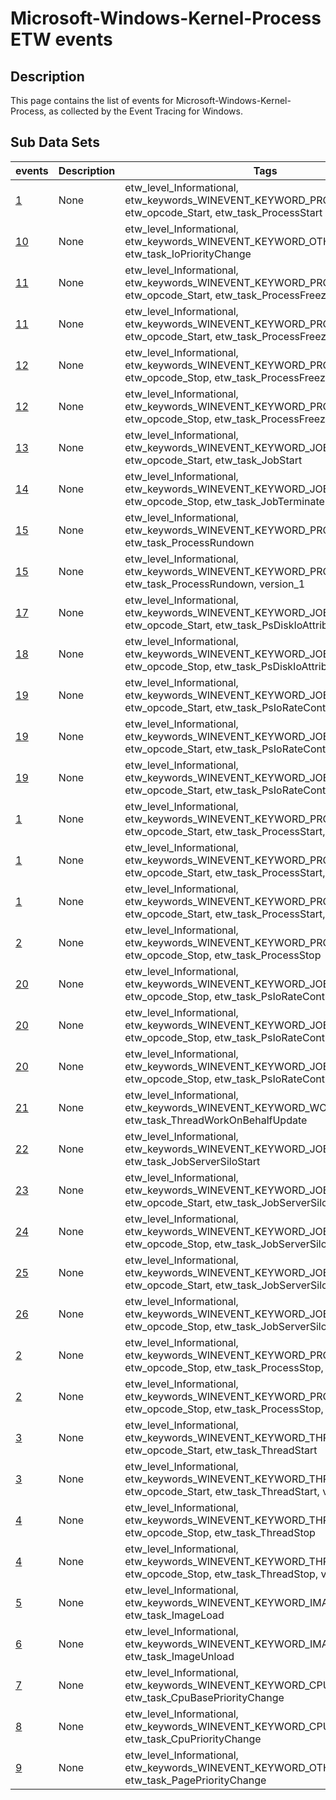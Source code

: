 # Microsoft-Windows-Kernel-Process ETW events

## Description
This page contains the list of events for Microsoft-Windows-Kernel-Process, as collected by the Event Tracing for Windows.

## Sub Data Sets
|events|Description|Tags|
|---|---|---|
|[1](events/event-1.md)|None|etw_level_Informational, etw_keywords_WINEVENT_KEYWORD_PROCESS, etw_opcode_Start, etw_task_ProcessStart|
|[10](events/event-10.md)|None|etw_level_Informational, etw_keywords_WINEVENT_KEYWORD_OTHER_PRIORITY, etw_task_IoPriorityChange|
|[11](events/event-11.md)|None|etw_level_Informational, etw_keywords_WINEVENT_KEYWORD_PROCESS_FREEZE, etw_opcode_Start, etw_task_ProcessFreeze|
|[11](events/event-11_v1.md)|None|etw_level_Informational, etw_keywords_WINEVENT_KEYWORD_PROCESS_FREEZE, etw_opcode_Start, etw_task_ProcessFreeze, version_1|
|[12](events/event-12.md)|None|etw_level_Informational, etw_keywords_WINEVENT_KEYWORD_PROCESS_FREEZE, etw_opcode_Stop, etw_task_ProcessFreeze|
|[12](events/event-12_v1.md)|None|etw_level_Informational, etw_keywords_WINEVENT_KEYWORD_PROCESS_FREEZE, etw_opcode_Stop, etw_task_ProcessFreeze, version_1|
|[13](events/event-13.md)|None|etw_level_Informational, etw_keywords_WINEVENT_KEYWORD_JOB, etw_opcode_Start, etw_task_JobStart|
|[14](events/event-14.md)|None|etw_level_Informational, etw_keywords_WINEVENT_KEYWORD_JOB, etw_opcode_Stop, etw_task_JobTerminate|
|[15](events/event-15.md)|None|etw_level_Informational, etw_keywords_WINEVENT_KEYWORD_PROCESS, etw_task_ProcessRundown|
|[15](events/event-15_v1.md)|None|etw_level_Informational, etw_keywords_WINEVENT_KEYWORD_PROCESS, etw_task_ProcessRundown, version_1|
|[17](events/event-17.md)|None|etw_level_Informational, etw_keywords_WINEVENT_KEYWORD_JOB_IO, etw_opcode_Start, etw_task_PsDiskIoAttribution|
|[18](events/event-18.md)|None|etw_level_Informational, etw_keywords_WINEVENT_KEYWORD_JOB_IO, etw_opcode_Stop, etw_task_PsDiskIoAttribution|
|[19](events/event-19.md)|None|etw_level_Informational, etw_keywords_WINEVENT_KEYWORD_JOB_IO, etw_opcode_Start, etw_task_PsIoRateControl|
|[19](events/event-19_v1.md)|None|etw_level_Informational, etw_keywords_WINEVENT_KEYWORD_JOB_IO, etw_opcode_Start, etw_task_PsIoRateControl, version_1|
|[19](events/event-19_v2.md)|None|etw_level_Informational, etw_keywords_WINEVENT_KEYWORD_JOB_IO, etw_opcode_Start, etw_task_PsIoRateControl, version_2|
|[1](events/event-1_v1.md)|None|etw_level_Informational, etw_keywords_WINEVENT_KEYWORD_PROCESS, etw_opcode_Start, etw_task_ProcessStart, version_1|
|[1](events/event-1_v2.md)|None|etw_level_Informational, etw_keywords_WINEVENT_KEYWORD_PROCESS, etw_opcode_Start, etw_task_ProcessStart, version_2|
|[1](events/event-1_v3.md)|None|etw_level_Informational, etw_keywords_WINEVENT_KEYWORD_PROCESS, etw_opcode_Start, etw_task_ProcessStart, version_3|
|[2](events/event-2.md)|None|etw_level_Informational, etw_keywords_WINEVENT_KEYWORD_PROCESS, etw_opcode_Stop, etw_task_ProcessStop|
|[20](events/event-20.md)|None|etw_level_Informational, etw_keywords_WINEVENT_KEYWORD_JOB_IO, etw_opcode_Stop, etw_task_PsIoRateControl|
|[20](events/event-20_v1.md)|None|etw_level_Informational, etw_keywords_WINEVENT_KEYWORD_JOB_IO, etw_opcode_Stop, etw_task_PsIoRateControl, version_1|
|[20](events/event-20_v2.md)|None|etw_level_Informational, etw_keywords_WINEVENT_KEYWORD_JOB_IO, etw_opcode_Stop, etw_task_PsIoRateControl, version_2|
|[21](events/event-21.md)|None|etw_level_Informational, etw_keywords_WINEVENT_KEYWORD_WORK_ON_BEHALF, etw_task_ThreadWorkOnBehalfUpdate|
|[22](events/event-22.md)|None|etw_level_Informational, etw_keywords_WINEVENT_KEYWORD_JOB_SILO, etw_task_JobServerSiloStart|
|[23](events/event-23.md)|None|etw_level_Informational, etw_keywords_WINEVENT_KEYWORD_JOB_SILO, etw_opcode_Start, etw_task_JobServerSiloStart|
|[24](events/event-24.md)|None|etw_level_Informational, etw_keywords_WINEVENT_KEYWORD_JOB_SILO, etw_opcode_Stop, etw_task_JobServerSiloStart|
|[25](events/event-25.md)|None|etw_level_Informational, etw_keywords_WINEVENT_KEYWORD_JOB_SILO, etw_opcode_Start, etw_task_JobServerSiloStart|
|[26](events/event-26.md)|None|etw_level_Informational, etw_keywords_WINEVENT_KEYWORD_JOB_SILO, etw_opcode_Stop, etw_task_JobServerSiloStart|
|[2](events/event-2_v1.md)|None|etw_level_Informational, etw_keywords_WINEVENT_KEYWORD_PROCESS, etw_opcode_Stop, etw_task_ProcessStop, version_1|
|[2](events/event-2_v2.md)|None|etw_level_Informational, etw_keywords_WINEVENT_KEYWORD_PROCESS, etw_opcode_Stop, etw_task_ProcessStop, version_2|
|[3](events/event-3.md)|None|etw_level_Informational, etw_keywords_WINEVENT_KEYWORD_THREAD, etw_opcode_Start, etw_task_ThreadStart|
|[3](events/event-3_v1.md)|None|etw_level_Informational, etw_keywords_WINEVENT_KEYWORD_THREAD, etw_opcode_Start, etw_task_ThreadStart, version_1|
|[4](events/event-4.md)|None|etw_level_Informational, etw_keywords_WINEVENT_KEYWORD_THREAD, etw_opcode_Stop, etw_task_ThreadStop|
|[4](events/event-4_v1.md)|None|etw_level_Informational, etw_keywords_WINEVENT_KEYWORD_THREAD, etw_opcode_Stop, etw_task_ThreadStop, version_1|
|[5](events/event-5.md)|None|etw_level_Informational, etw_keywords_WINEVENT_KEYWORD_IMAGE, etw_task_ImageLoad|
|[6](events/event-6.md)|None|etw_level_Informational, etw_keywords_WINEVENT_KEYWORD_IMAGE, etw_task_ImageUnload|
|[7](events/event-7.md)|None|etw_level_Informational, etw_keywords_WINEVENT_KEYWORD_CPU_PRIORITY, etw_task_CpuBasePriorityChange|
|[8](events/event-8.md)|None|etw_level_Informational, etw_keywords_WINEVENT_KEYWORD_CPU_PRIORITY, etw_task_CpuPriorityChange|
|[9](events/event-9.md)|None|etw_level_Informational, etw_keywords_WINEVENT_KEYWORD_OTHER_PRIORITY, etw_task_PagePriorityChange|
